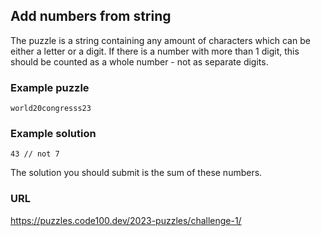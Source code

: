 ## Add numbers from string

The puzzle is a string containing any amount of characters which can be either a letter or a digit. If there is a number with more than 1 digit, this should be counted as a whole number - not as separate digits.

### Example puzzle

```
world20congresss23
```

### Example solution

```
43 // not 7
```

The solution you should submit is the sum of these numbers.

### URL

https://puzzles.code100.dev/2023-puzzles/challenge-1/

